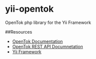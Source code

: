 yii-opentok
===========
OpenTok php library for the Yii Framework

##Resources
- [OpenTok Documentation](http://www.tokbox.com/opentok/api/documentation)
- [OpenTok REST API Documnetation](http://www.tokbox.com/opentok/api/tools/documentation/api/server_side_libraries.html)
- [Yii Framework](http://yiiframework.com) 
